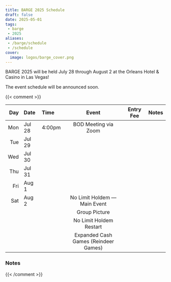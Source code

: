 ```yaml
---
title: BARGE 2025 Schedule
draft: false
date: 2025-05-01
tags:
 - barge
 - 2025
aliases:
 - /barge/schedule
 - /schedule
cover:
  image: logos/barge_cover.png
---
```

BARGE 2025 will be held July 28 through August 2 at the Orleans Hotel &amp; Casino in Las Vegas!

The event schedule will be announced soon.

{{< comment >}}

| Day | Date   | Time   | Event                                | Entry Fee | Notes |
|----:|:-------|:-------|:------------------------------------:|:---------:|:------|
| Mon | Jul 28 | 4:00pm | BOD Meeting via Zoom                 |           |       |
| Tue | Jul 29 |        |                                      |           |       |
| Wed | Jul 30 |        |                                      |           |       |
| Thu | Jul 31 |        |                                      |           |       |
| Fri | Aug 1  |        |                                      |           |       |
| Sat | Aug 2  |        | No Limit Holdem &mdash; Main Event   |           |       |
|     |        |        | Group Picture                        |           |       |
|     |        |        | No Limit Holdem Restart              |           |       |
|     |        |        | Expanded Cash Games (Reindeer Games) |           |       |

### Notes

{{< /comment >}}
